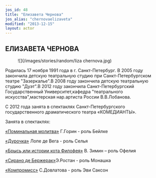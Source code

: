 ```yaml
---
jos_id: 48
title: "Елизавета Чернова"
jos_alias: "chernovaelizaveta"
modified: "2013-12-15"
layout: actor
---
```


## ЕЛИЗАВЕТА ЧЕРНОВА

<figure>
![](/images/stories/random/liza chernova.jpg)
</figure>

Родилась 17 ноября 1991 года в г. Санкт-Петербург. В 2005 году закончила детскую театральную студию при Санкт-Петербургском театре "Зазеркалье".В 2008 году закончила детскую театральную студию "Дуэт".В 2012 году закончила Санкт-Петербургский Государственный Университет,кафедра "театрального искусства",мастерская нар.артиста России В.В.Лобанова.

С 2012 года занята в спектаклях Санкт-Петербургского государственного драматического театра «КОМЕДИАНТЫ».

Занята в спектаклях:

[«Поминальная молитва»](97-pominalnaia-molitva.html) Г.Горин - роль Бейлке

[«Дурочка»](44-dyrochka.html) Лопе де Вега - роль Селья

[«Брысь,или истории кота Филофея»](40-bris-ili-istoria-kota-filifeia.html) В. Зимин – роль Офелия

[«Сирано де Бержерак»](60-sirano-de-bergerak.html)Э.Ростан - роль Монашка

[«Компромисс»](282-kompromiss-sdovlatov.html) С.Довлатова - роль Эви Саксон

